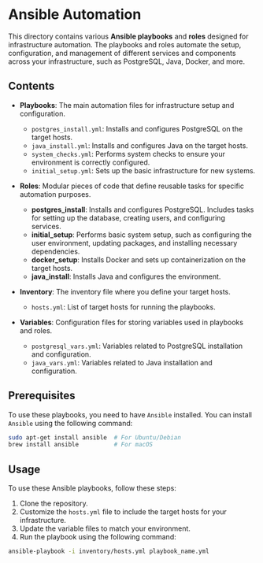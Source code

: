 # Ansible Automation

This directory contains various **Ansible playbooks** and **roles** designed for infrastructure automation. The playbooks and roles automate the setup, configuration, and management of different services and components across your infrastructure, such as PostgreSQL, Java, Docker, and more.

## Contents

* **Playbooks**: The main automation files for infrastructure setup and configuration.

  * `postgres_install.yml`: Installs and configures PostgreSQL on the target hosts.
  * `java_install.yml`: Installs and configures Java on the target hosts.
  * `system_checks.yml`: Performs system checks to ensure your environment is correctly configured.
  * `initial_setup.yml`: Sets up the basic infrastructure for new systems.

* **Roles**: Modular pieces of code that define reusable tasks for specific automation purposes.

  * **postgres_install**: Installs and configures PostgreSQL. Includes tasks for setting up the database, creating users, and configuring services.
  * **initial_setup**: Performs basic system setup, such as configuring the user environment, updating packages, and installing necessary dependencies.
  * **docker_setup**: Installs Docker and sets up containerization on the target hosts.
  * **java_install**: Installs Java and configures the environment.

* **Inventory**: The inventory file where you define your target hosts.

  * `hosts.yml`: List of target hosts for running the playbooks.

* **Variables**: Configuration files for storing variables used in playbooks and roles.

  * `postgresql_vars.yml`: Variables related to PostgreSQL installation and configuration.
  * `java_vars.yml`: Variables related to Java installation and configuration.

## Prerequisites

To use these playbooks, you need to have `Ansible` installed. You can install `Ansible` using the following command:
```bash
sudo apt-get install ansible  # For Ubuntu/Debian
brew install ansible          # For macOS
```
## Usage

To use these Ansible playbooks, follow these steps:

1. Clone the repository.
2. Customize the `hosts.yml` file to include the target hosts for your infrastructure.
3. Update the variable files to match your environment.
4. Run the playbook using the following command:

```bash
ansible-playbook -i inventory/hosts.yml playbook_name.yml
```

